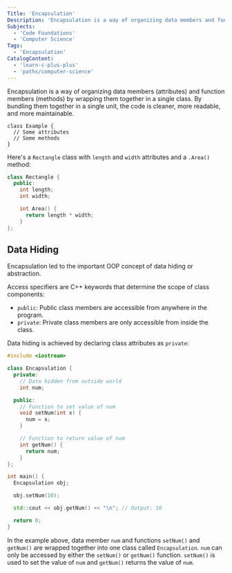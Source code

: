 ```yaml
---
Title: 'Encapsulation'
Description: 'Encapsulation is a way of organizing data members and functions by wrapping them together in a single unit. It makes the code cleaner, readable, and maintainable.'
Subjects:
  - 'Code Foundations'
  - 'Computer Science'
Tags:
  - 'Encapsulation'
CatalogContent:
  - 'learn-c-plus-plus'
  - 'paths/computer-science'
---
```


Encapsulation is a way of organizing data members (attributes) and function members (methods) by wrapping them together in a single class. By bundling them together in a single unit, the code is cleaner, more readable, and more maintainable.

```pseudo
class Example {
  // Some attributes
  // Some methods
}
```

Here's a `Rectangle` class with `length` and `width` attributes and a `.Area()` method:

```cpp
class Rectangle {
  public:
    int length;
    int width;

    int Area() {
      return length * width;
    }
};
```

## Data Hiding

Encapsulation led to the important OOP concept of data hiding or abstraction.

Access specifiers are C++ keywords that determine the scope of class components:

- `public`: Public class members are accessible from anywhere in the program.
- `private`: Private class members are only accessible from inside the class.

Data hiding is achieved by declaring class attributes as `private`:

```cpp
#include <iostream>

class Encapsulation {
  private:
    // Data hidden from outside world
    int num;

  public:
    // Function to set value of num
    void setNum(int x) {
      num = x;
    }

    // Function to return value of num
    int getNum() {
      return num;
    }
};

int main() {
  Encapsulation obj;

  obj.setNum(10);

  std::cout << obj.getNum() << "\n"; // Output: 10

  return 0;
}
```

In the example above, data member `num` and functions `setNum()` and `getNum()` are wrapped together into one class called `Encapsulation`. `num` can only be accessed by either the `setNum()` or `getNum()` function. `setNum()` is used to set the value of `num` and `getNum()` returns the value of `num`.
